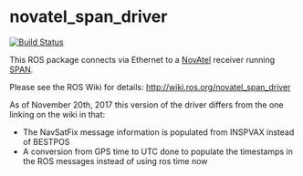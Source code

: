 # novatel_span_driver

[![Build Status](http://jenkins.ros.org/buildStatus/icon?job=devel-indigo-novatel_span_driver)](http://jenkins.ros.org/job/devel-indigo-novatel_span_driver/)

This ROS package connects via Ethernet to a [NovAtel](http://www.novatel.com/) receiver running
[SPAN](http://www.novatel.com/span).

Please see the ROS Wiki for details: http://wiki.ros.org/novatel_span_driver

As of November 20th, 2017 this version of the driver differs from the one linking on the wiki in that:
- The NavSatFix message information is populated from INSPVAX instead of BESTPOS
- A conversion from GPS time to UTC done to populate the timestamps in the ROS messages instead of using ros time now
